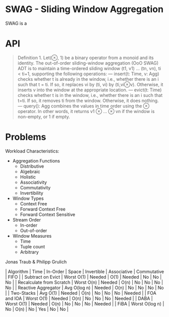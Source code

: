# SWAG - Sliding Window Aggregation

SWAG is a 

# API

> Definition 1. Let(⊗, 1) be a binary operator from a monoid and its identity. The out-of-order sliding-window aggregation (OoO SWAG) ADT is to maintain a time-ordered sliding window (t1, v1) … (tn, vn), ti < ti+1, supporting the following operations:
> — insert(t: Time, v: Agg) checks whether t is already in the window, i.e., whether there is an i such that t = ti. If so, it replaces vi by (ti, vi) by (ti,vi⊗v). Otherwise, it inserts v into the window at the appropriate location.
> — evict(t: Time) checks whether t is in the window, i.e., whether there is an i such that t=ti. If so, it removes ti from the window. Otherwise, it does nothing.
> — query(): Agg combines the values in time order using the ⊗ operator. In other words, it returns v1 ⊗ … ⊗ vn if the window is non-empty, or 1 if empty.

# Problems

Workload Characteristics:

* Aggregation Functions
  * Distributive
  * Algebraic
  * Holistic
  * Associativity
  * Commutativity
  * Invertibility
* Window Types
  * Context Free
  * Forward Context Free
  * Forward Context Sensitive
* Stream Order
  * In-order
  * Out-of-order
* Window Measures
  * Time
  * Tuple count
  * Arbitrary

Jonas Traub & Philipp Grulich


| Algorithm                | Time           | In-Order | Space | Invertible | Associative | Commutative | FIFO   |
| Subtract on Evict        | Worst O(1)     | Needed   | O(1)  | Needed     | No          | No          | No     |
| Recalculate from Scratch | Worst O(n)     | Needed   | O(n)  | No         | No          | No          | No     |
| Reactive Aggregator      | Avg O(log n)   | Needed   | O(n)  | No         | No          | No          | No     |
| Two-Stacks               | Avg O(1)       | Needed   | O(n)  | No         | No          | No          | Needed |
| FOA and IOA              | Worst O(1)     | Needed   | O(n)  | No         | No          | No          | Needed |
| DABA                     | Worst O(1)     | Needed   | O(n)  | No         | No          | No          | Needed |
| FiBA                     | Worst O(log n) | No       | O(n)  | No         | Yes         | No          | No     |
